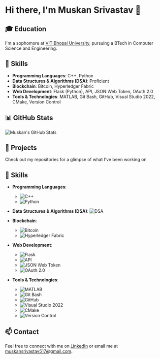 # Hi there, I'm Muskan Srivastav 👋

## 🎓 Education
I'm a sophomore at [VIT Bhopal University](https://www.vitbhopal.ac.in/), pursuing a BTech in Computer Science and Engineering.

## 🚀 Skills

- **Programming Languages**: C++, Python
- **Data Structures & Algorithms (DSA)**: Proficient
- **Blockchain**: Bitcoin, Hyperledger Fabric
- **Web Development**: Flask (Python), API, JSON Web Token, OAuth 2.0
- **Tools & Technologies**: MATLAB, Git Bash, GitHub, Visual Studio 2022, CMake, Version Control

## 📊 GitHub Stats

![Muskan's GitHub Stats](https://github-readme-stats.vercel.app/api?username=muskan171105&show_icons=true&hide_title=true&count_private=true&hide=prs&theme=radical)

## 🌟 Projects

Check out my repositories for a glimpse of what I've been working on

## 🚀 Skills

- **Programming Languages**: 
  - ![C++](https://img.shields.io/badge/C%2B%2B-5E5F6F?style=for-the-badge&logo=c%2B%2B&logoColor=white)
  - ![Python](https://img.shields.io/badge/Python-3776AB?style=for-the-badge&logo=python&logoColor=white)

- **Data Structures & Algorithms (DSA)**: ![DSA](https://img.shields.io/badge/DSA-004B49?style=for-the-badge&logo=python&logoColor=white)

- **Blockchain**: 
  - ![Bitcoin](https://img.shields.io/badge/Bitcoin-F7931A?style=for-the-badge&logo=bitcoin&logoColor=white)
  - ![Hyperledger Fabric](https://img.shields.io/badge/Hyperledger%20Fabric-000000?style=for-the-badge&logo=hyperledger&logoColor=white)

- **Web Development**: 
  - ![Flask](https://img.shields.io/badge/Flask-000000?style=for-the-badge&logo=flask&logoColor=white)
  - ![API](https://img.shields.io/badge/API-005571?style=for-the-badge&logo=api&logoColor=white)
  - ![JSON Web Token](https://img.shields.io/badge/JSON%20Web%20Token-000000?style=for-the-badge&logo=json-web-tokens&logoColor=white)
  - ![OAuth 2.0](https://img.shields.io/badge/OAuth%202.0-7F4F1D?style=for-the-badge&logo=oauth&logoColor=white)

- **Tools & Technologies**: 
  - ![MATLAB](https://img.shields.io/badge/MATLAB-0076A8?style=for-the-badge&logo=matlab&logoColor=white)
  - ![Git Bash](https://img.shields.io/badge/Git%20Bash-FC8D62?style=for-the-badge&logo=git&logoColor=white)
  - ![GitHub](https://img.shields.io/badge/GitHub-181717?style=for-the-badge&logo=github&logoColor=white)
  - ![Visual Studio 2022](https://img.shields.io/badge/Visual%20Studio%202022-5C2D91?style=for-the-badge&logo=visual-studio&logoColor=white)
  - ![CMake](https://img.shields.io/badge/CMake-064F8C?style=for-the-badge&logo=cmake&logoColor=white)
  - ![Version Control](https://img.shields.io/badge/Version%20Control-007ACC?style=for-the-badge&logo=git&logoColor=white)


## 📫 Contact

Feel free to connect with me on [LinkedIn](https://www.linkedin.com/in/muskan-srivastav-054b2027a) or email me at [muskansrivastav517@gmail.com](mailto:muskansrivastav517@gmail.com).
